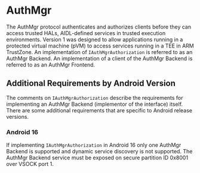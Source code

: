 # AuthMgr

The AuthMgr protocol authenticates and authorizes clients before they can
access trusted HALs, AIDL-defined services in trusted execution environments.
Version 1 was designed to allow applications running in a protected virtual
machine (pVM) to access services running in a TEE in ARM TrustZone. An
implementation of `IAuthMgrAuthorization` is referred to as an AuthMgr Backend.
An implementation of a client of the AuthMgr Backend is referred to as an
AuthMgr Frontend.


## Additional Requirements by Android Version

The comments on `IAuthMgrAuthorization` describe the requirements for implementing
an AuthMgr Backend (implementor of the interface) itself. There are some additional
requirements that are specific to Android release versions.

### Android 16
If implementing `IAuthMgrAuthorization` in Android 16 only one AuthMgr Backend is
supported and dynamic service discovery is not supported. The AuthMgr Backend
service must be exposed on secure partition ID 0x8001 over VSOCK port 1.